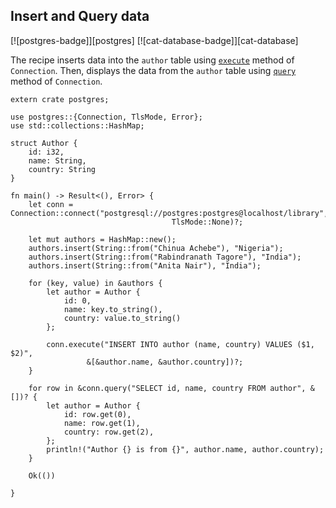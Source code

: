 ## Insert and Query data

[![postgres-badge]][postgres] [![cat-database-badge]][cat-database]

The recipe inserts data into the `author` table using [`execute`] method of `Connection`. Then, displays the data from the `author` table  using [`query`] method of `Connection`.

```rust,no_run
extern crate postgres;

use postgres::{Connection, TlsMode, Error};
use std::collections::HashMap;

struct Author {
    id: i32,
    name: String,
    country: String
}

fn main() -> Result<(), Error> {
    let conn = Connection::connect("postgresql://postgres:postgres@localhost/library", 
                                    TlsMode::None)?;
    
    let mut authors = HashMap::new();
    authors.insert(String::from("Chinua Achebe"), "Nigeria");
    authors.insert(String::from("Rabindranath Tagore"), "India");
    authors.insert(String::from("Anita Nair"), "India");

    for (key, value) in &authors {
        let author = Author {
            id: 0,
            name: key.to_string(),
            country: value.to_string()
        };

        conn.execute("INSERT INTO author (name, country) VALUES ($1, $2)",
                 &[&author.name, &author.country])?;
    }

    for row in &conn.query("SELECT id, name, country FROM author", &[])? {
        let author = Author {
            id: row.get(0),
            name: row.get(1),
            country: row.get(2),
        };
        println!("Author {} is from {}", author.name, author.country);
    }

    Ok(())

}
```

[`execute`]: https://docs.rs/postgres/0.15.2/postgres/struct.Connection.html#method.execute
[`query`]: https://docs.rs/postgres/0.15.2/postgres/struct.Connection.html#method.query
